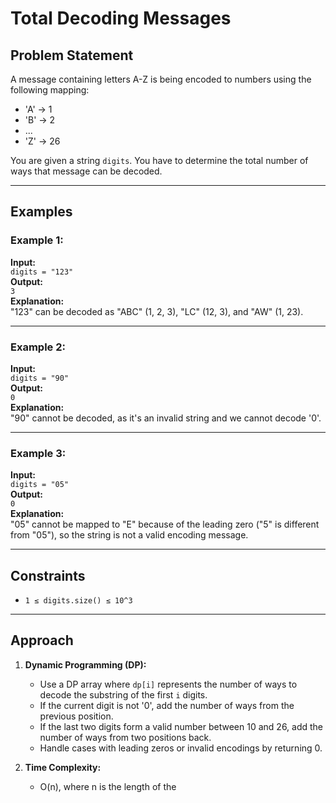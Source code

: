 # Total Decoding Messages

## Problem Statement
A message containing letters A-Z is being encoded to numbers using the following mapping:

- 'A' -> 1  
- 'B' -> 2  
- ...  
- 'Z' -> 26  

You are given a string `digits`. You have to determine the total number of ways that message can be decoded.

---

## Examples

### Example 1:
**Input:**  
`digits = "123"`  
**Output:**  
`3`  
**Explanation:**  
"123" can be decoded as "ABC" (1, 2, 3), "LC" (12, 3), and "AW" (1, 23).

---

### Example 2:
**Input:**  
`digits = "90"`  
**Output:**  
`0`  
**Explanation:**  
"90" cannot be decoded, as it's an invalid string and we cannot decode '0'.

---

### Example 3:
**Input:**  
`digits = "05"`  
**Output:**  
`0`  
**Explanation:**  
"05" cannot be mapped to "E" because of the leading zero ("5" is different from "05"), so the string is not a valid encoding message.

---

## Constraints
- `1 ≤ digits.size() ≤ 10^3`

---

## Approach

1. **Dynamic Programming (DP):**
   - Use a DP array where `dp[i]` represents the number of ways to decode the substring of the first `i` digits.
   - If the current digit is not '0', add the number of ways from the previous position.
   - If the last two digits form a valid number between 10 and 26, add the number of ways from two positions back.
   - Handle cases with leading zeros or invalid encodings by returning 0.

2. **Time Complexity:**
   - O(n), where n is the length of the